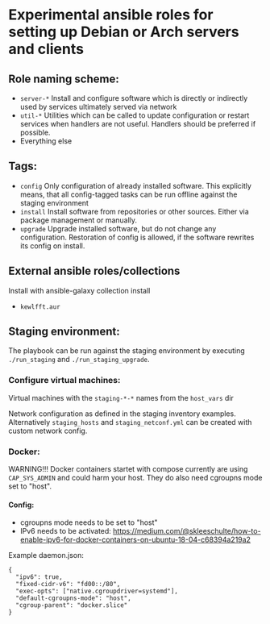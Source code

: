 # Experimental ansible roles for setting up Debian or Arch servers and clients

## Role naming scheme:

- `server-*`
  Install and configure software which is directly or indirectly used by services ultimately served via network
- `util-*`
  Utilities which can be called to update configuration or restart services when handlers are not useful. Handlers should be preferred if possible.
- Everything else

## Tags:

- `config`
  Only configuration of already installed software. This explicitly means, that all config-tagged tasks can be run offline against the staging environment
- `install`
  Install software from repositories or other sources. Either via package management or manually.
- `upgrade`
  Upgrade installed software, but do not change any configuration. Restoration of config is allowed, if the software rewrites its config on install.

## External ansible roles/collections

Install with ansible-galaxy collection install

- `kewlfft.aur`

## Staging environment:

The playbook can be run against the staging environment by executing `./run_staging` and `./run_staging_upgrade`.

### Configure virtual machines:

Virtual machines with the `staging-*-*` names from the `host_vars` dir

Network configuration as defined in the staging inventory examples. Alternatively `staging_hosts` and `staging_netconf.yml` can be created with custom network config.

### Docker:

WARNING!!! Docker containers startet with compose currently are using `CAP_SYS_ADMIN` and could harm your host. They do also need cgroupns mode set to "host".

#### Config:

- cgroupns mode needs to be set to "host"
- IPv6 needs to be activated: https://medium.com/@skleeschulte/how-to-enable-ipv6-for-docker-containers-on-ubuntu-18-04-c68394a219a2

Example daemon.json:

```
{
  "ipv6": true,
  "fixed-cidr-v6": "fd00::/80",
  "exec-opts": ["native.cgroupdriver=systemd"],
  "default-cgroupns-mode": "host",
  "cgroup-parent": "docker.slice"
}
```
